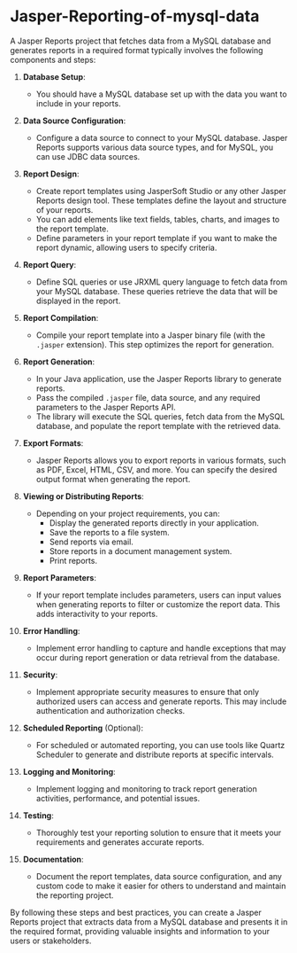 # Jasper-Reporting-of-mysql-data
A Jasper Reports project that fetches data from a MySQL database and generates reports in a required format typically involves the following components and steps:

1. **Database Setup**:
   - You should have a MySQL database set up with the data you want to include in your reports.

2. **Data Source Configuration**:
   - Configure a data source to connect to your MySQL database. Jasper Reports supports various data source types, and for MySQL, you can use JDBC data sources.

3. **Report Design**:
   - Create report templates using JasperSoft Studio or any other Jasper Reports design tool. These templates define the layout and structure of your reports.
   - You can add elements like text fields, tables, charts, and images to the report template.
   - Define parameters in your report template if you want to make the report dynamic, allowing users to specify criteria.

4. **Report Query**:
   - Define SQL queries or use JRXML query language to fetch data from your MySQL database. These queries retrieve the data that will be displayed in the report.

5. **Report Compilation**:
   - Compile your report template into a Jasper binary file (with the `.jasper` extension). This step optimizes the report for generation.

6. **Report Generation**:
   - In your Java application, use the Jasper Reports library to generate reports.
   - Pass the compiled `.jasper` file, data source, and any required parameters to the Jasper Reports API.
   - The library will execute the SQL queries, fetch data from the MySQL database, and populate the report template with the retrieved data.

7. **Export Formats**:
   - Jasper Reports allows you to export reports in various formats, such as PDF, Excel, HTML, CSV, and more. You can specify the desired output format when generating the report.

8. **Viewing or Distributing Reports**:
   - Depending on your project requirements, you can:
     - Display the generated reports directly in your application.
     - Save the reports to a file system.
     - Send reports via email.
     - Store reports in a document management system.
     - Print reports.

9. **Report Parameters**:
   - If your report template includes parameters, users can input values when generating reports to filter or customize the report data. This adds interactivity to your reports.

10. **Error Handling**:
    - Implement error handling to capture and handle exceptions that may occur during report generation or data retrieval from the database.

11. **Security**:
    - Implement appropriate security measures to ensure that only authorized users can access and generate reports. This may include authentication and authorization checks.

12. **Scheduled Reporting** (Optional):
    - For scheduled or automated reporting, you can use tools like Quartz Scheduler to generate and distribute reports at specific intervals.

13. **Logging and Monitoring**:
    - Implement logging and monitoring to track report generation activities, performance, and potential issues.

14. **Testing**:
    - Thoroughly test your reporting solution to ensure that it meets your requirements and generates accurate reports.

15. **Documentation**:
    - Document the report templates, data source configuration, and any custom code to make it easier for others to understand and maintain the reporting project.

By following these steps and best practices, you can create a Jasper Reports project that extracts data from a MySQL database and presents it in the required format, providing valuable insights and information to your users or stakeholders.
